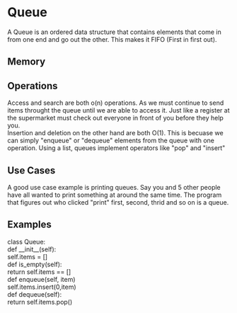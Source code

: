 <h1>Queue</h1>
<p1> A Queue is an ordered data structure that contains elements that come in from one end and go out the other. This makes it FIFO (First in first out).</p>
<h2> Memory</h2>
<h2>Operations</h2>
<p1> Access and search are both o(n) operations. As we must continue to send items throught the queue until we are able to access it. Just like a register at the supermarket must check out everyone in front of you before they help you. <br/> Insertion and deletion on the other hand are both O(1). This is becuase we can simply "enqueue" or "dequeue" elements from the queue with one operation. Using a list, queues implement operators like "pop" and "insert"</p1>
<h2>Use Cases</h2>
A good use case example is printing queues. Say you and 5 other people have all wanted to print something at around the same time. The program that figures out who clicked "print" first, second, thrid and so on is a queue.
<h2>Examples</h2>
<p1> class Queue: <br/>
      def __init__(self):<br/>
        self.items = []<br/>
      def is_empty(self):<br/>
        return self.items == []<br/>
      def enqueue(self, item)<br/>
        self.items.insert(0,item)<br/>
      def dequeue(self):<br/>
        return self.items.pop()<br/>
